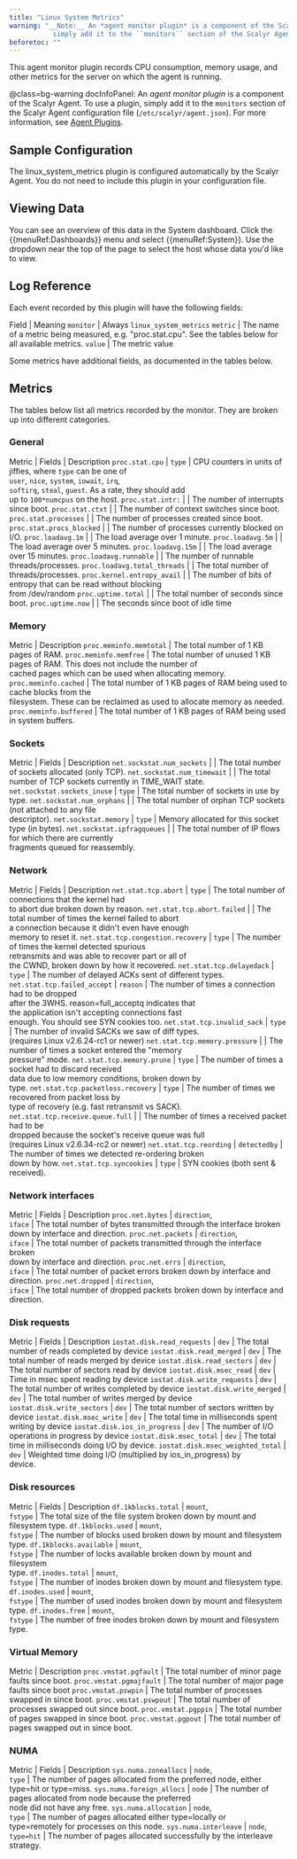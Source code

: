 ```yaml
---
title: "Linux System Metrics"
warning: "__Note:__ An *agent monitor plugin* is a component of the Scalyr Agent. To use a plugin,
           simply add it to the ``monitors`` section of the Scalyr Agent configuration file (``/etc/scalyr/agent.json``)."
beforetoc: ""
---
```


This agent monitor plugin records CPU consumption, memory usage, and other metrics for the server on which
the agent is running.

@class=bg-warning docInfoPanel: An *agent monitor plugin* is a component of the Scalyr Agent. To use a plugin,
simply add it to the ``monitors`` section of the Scalyr Agent configuration file (``/etc/scalyr/agent.json``).
For more information, see [Agent Plugins](/help/scalyr-agent#plugins).


## Sample Configuration

The linux_system_metrics plugin is configured automatically by the Scalyr Agent. You do not need to include
this plugin in your configuration file.


## Viewing Data

You can see an overview of this data in the System dashboard. Click the {{menuRef:Dashboards}} menu and select
{{menuRef:System}}. Use the dropdown near the top of the page to select the host whose data you'd like to view.


## Log Reference

Each event recorded by this plugin will have the following fields:

Field                    | Meaning
``monitor``              | Always ``linux_system_metrics``
``metric``               | The name of a metric being measured, e.g. "proc.stat.cpu".  See the tables below for \
                                  all available metrics.
``value``                | The metric value

Some metrics have additional fields, as documented in the tables below.

## Metrics

The tables below list all metrics recorded by the monitor.  They are broken up into different categories.

### General
Metric                         | Fields   | Description
``proc.stat.cpu``              | ``type`` | CPU counters in units of jiffies, where ``type`` can be one of \
                                                     ``user``, ``nice``, ``system``,  ``iowait``, ``irq``, \
                                                     ``softirq``, ``steal``, ``guest``.  As a rate, they should add \
                                                     up to  ``100*numcpus`` on the host.
``proc.stat.intr:``            |          | The number of interrupts since boot.
``proc.stat.ctxt``             |          | The number of context switches since boot.
``proc.stat.processes``        |          | The number of processes created since boot.
``proc.stat.procs_blocked``    |          | The number of processes currently blocked on I/O.
``proc.loadavg.1m``            |          | The load average over 1 minute.
``proc.loadavg.5m``            |          | The load average over 5 minutes.
``proc.loadavg.15m``           |          | The load average over 15 minutes.
``proc.loadavg.runnable``      |          | The number of runnable threads/processes.
``proc.loadavg.total_threads`` |          | The total number of threads/processes.
``proc.kernel.entropy_avail``  |          | The number of bits of entropy that can be read without blocking \
                                                     from /dev/random
``proc.uptime.total``          |          | The total number of seconds since boot.
``proc.uptime.now``            |          | The seconds since boot of idle time


### Memory
Metric                    | Description
``proc.meminfo.memtotal`` | The total number of 1 KB pages of RAM.
``proc.meminfo.memfree``  | The total number of unused 1 KB pages of RAM. This does not include the number of \
                                   cached pages which can be used when allocating memory.
``proc.meminfo.cached``   | The total number of 1 KB pages of RAM being used to cache blocks from the \
                                   filesystem.  These can be reclaimed as used to allocate memory as needed.
``proc.meminfo.buffered`` | The total number of 1 KB pages of RAM being used in system buffers.


### Sockets
Metric                         | Fields   | Description
``net.sockstat.num_sockets``   |          | The total number of sockets allocated (only TCP).
``net.sockstat.num_timewait``  |          | The total number of TCP sockets currently in TIME_WAIT state.
``net.sockstat.sockets_inuse`` | ``type`` | The total number of sockets in use by type.
``net.sockstat.num_orphans``   |          | The total number of orphan TCP sockets (not attached to any file \
                                                     descriptor).
``net.sockstat.memory``        | ``type`` | Memory allocated for this socket type (in bytes).
``net.sockstat.ipfragqueues``  |          | The total number of IP flows for which there are currently \
                                                     fragments queued for reassembly.

### Network
Metric                               | Fields         | Description
``net.stat.tcp.abort``               | ``type``       | The total number of connections that the kernel had \
                                                                 to abort due broken down by reason.
``net.stat.tcp.abort.failed``        |                | The total number of times the kernel failed to abort \
                                                                 a connection because it didn't even have enough \
                                                                 memory to reset it.
``net.stat.tcp.congestion.recovery`` | ``type``       | The number of times the kernel detected spurious \
                                                                 retransmits and was able to recover part or all of \
                                                                 the CWND, broken down by how it recovered.
``net.stat.tcp.delayedack``          | ``type``       | The number of delayed ACKs sent of different types.
``net.stat.tcp.failed_accept``       | ``reason``     | The number of times a connection had to be dropped  \
                                                                 after the 3WHS.  reason=full_acceptq indicates that \
                                                                 the application isn't accepting connections fast \
                                                                 enough.  You should see SYN cookies too.
``net.stat.tcp.invalid_sack``        | ``type``       | The number of invalid SACKs we saw of diff types. \
                                                                 (requires Linux v2.6.24-rc1 or newer)
``net.stat.tcp.memory.pressure``     |                | The number of times a socket entered the "memory \
                                                                 pressure" mode.
``net.stat.tcp.memory.prune``        | ``type``       | The number of times a socket had to discard received \
                                                                 data due to low memory conditions, broken down by \
                                                                 type.
``net.stat.tcp.packetloss.recovery`` | ``type``       | The number of times we recovered from packet loss by \
                                                                 type of recovery (e.g. fast retransmit vs SACK).
``net.stat.tcp.receive.queue.full``  |                | The number of times a received packet had to be \
                                                                 dropped because the socket's receive queue was full \
                                                                 (requires Linux v2.6.34-rc2 or newer)
``net.stat.tcp.reording``            | ``detectedby`` | The number of times we detected re-ordering broken \
                                                                 down by how.
``net.stat.tcp.syncookies``          | ``type``       | SYN cookies (both sent & received).

### Network interfaces
Metric               | Fields        | Description
``proc.net.bytes``   | ``direction``, \
                              ``iface``     | The total number of bytes transmitted through the interface broken \
                                                down by interface and direction.
``proc.net.packets`` | ``direction``, \
                              ``iface``     | The total number of packets transmitted through the interface broken \
                                                down by interface and direction.
``proc.net.errs``    | ``direction``, \
                              ``iface``     | The total number of packet errors broken down by interface and \
                                                direction.
``proc.net.dropped`` | ``direction``, \
                              ``iface``     | The total number of dropped packets broken down by interface and \
                                                direction.

### Disk requests
Metric                              | Fields  | Description
``iostat.disk.read_requests``       | ``dev`` | The total number of reads completed by device
``iostat.disk.read_merged``         | ``dev`` | The total number of reads merged by device
``iostat.disk.read_sectors``        | ``dev`` | The total number of sectors read by device
``iostat.disk.msec_read``           | ``dev`` | Time in msec spent reading by device
``iostat.disk.write_requests``      | ``dev`` | The total number of writes completed by device
``iostat.disk.write_merged``        | ``dev`` | The total number of writes merged by device
``iostat.disk.write_sectors``       | ``dev`` | The total number of sectors written by device
``iostat.disk.msec_write``          | ``dev`` | The total time in milliseconds spent writing by device
``iostat.disk.ios_in_progress``     | ``dev`` | The number of I/O operations in progress by device
``iostat.disk.msec_total``          | ``dev`` | The total time in milliseconds doing I/O by device.
``iostat.disk.msec_weighted_total`` | ``dev`` | Weighted time doing I/O (multiplied by ios_in_progress) by \
                                                         device.

### Disk resources
Metric                    | Fields     | Description
``df.1kblocks.total``     | ``mount``, \
                                   ``fstype`` | The total size of the file system broken down by mount and \
                                                  filesystem type.
``df.1kblocks.used``      | ``mount``, \
                                   ``fstype`` | The number of blocks used broken down by mount and filesystem type.
``df.1kblocks.available`` | ``mount``, \
                                   ``fstype`` | The number of locks available broken down by mount and filesystem \
                                                  type.
``df.inodes.total``       | ``mount``, \
                                   ``fstype`` | The number of inodes broken down by mount and filesystem type.
``df.inodes.used``        | ``mount``, \
                                   ``fstype`` | The number of used inodes broken down by mount and filesystem type.
``df.inodes.free``        | ``mount``, \
                                   ``fstype`` | The number of free inodes broken down by mount and filesystem type.

### Virtual Memory
Metric                     | Description
``proc.vmstat.pgfault``    | The total number of minor page faults since boot.
``proc.vmstat.pgmajfault`` | The total number of major page faults since boot
``proc.vmstat.pswpin``     | The total number of processes swapped in since boot.
``proc.vmstat.pswpout``    | The total number of processes swapped out since boot.
``proc.vmstat.pgppin``     | The total number of pages swapped in since boot.
``proc.vmstat.pgpout``     | The total number of pages swapped out in since boot.

### NUMA
Metric                      | Fields       | Description
``sys.numa.zoneallocs``     | ``node``, \
                                     ``type``     | The number of pages allocated from the preferred node, either \
                                                      type=hit or type=miss.
``sys.numa.foreign_allocs`` | ``node``     | The number of pages allocated from node because the preferred \
                                                      node did not have any free.
``sys.numa.allocation``     | ``node``, \
                                     ``type``     | The number of pages allocated either type=locally or \
                                                      type=remotely for processes on this node.
``sys.numa.interleave``     | ``node``, \
                                     ``type=hit`` | The number of pages allocated successfully by the interleave \
                                                      strategy.



